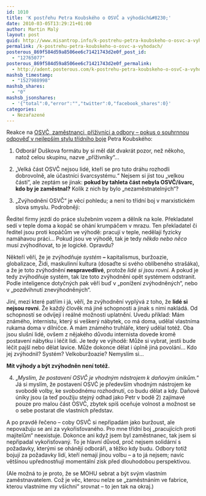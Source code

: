 ```yaml
---
id: 1010
title: 'K postřehu Petra Koubského o OSVČ a výhodách&#8230;'
date: 2010-03-05T13:29:21+01:00
author: Martin Malý
layout: post
guid: http://www.misantrop.info/k-postrehu-petra-koubskeho-o-osvc-a-vyhodach/
permalink: /k-postrehu-petra-koubskeho-o-osvc-a-vyhodach/
posterous_869f584d59a8506ee6c71421743d2e0f_post_id:
  - "12765077"
posterous_869f584d59a8506ee6c71421743d2e0f_permalink:
  - http://adent.posterous.com/k-postrehu-petra-koubskeho-o-osvC-a-vyhodach
mashsb_timestamp:
  - "1527988998"
mashsb_shares:
  - "0"
mashsb_jsonshares:
  - '{"total":0,"error":"","twitter":0,"facebook_shares":0}'
categories:
  - Nezařazené
---
```

Reakce na [OSVČ, zaměstnanci, př&iacute;živn&iacute;ci a odbory &#8211; pokus o souhrnnou odpověď v nejlep&scaron;&iacute;m stylu tř&iacute;dn&iacute;ho boje](http://petrkou.posterous.com/osvC-zamestnanci-prizivnici-a-odbory-pokus-o) Petra Koubsk&eacute;ho:[  
](http://petrkou.posterous.com/osvC-zamestnanci-prizivnici-a-odbory-pokus-o) 

1. Odbor&aacute;ř Du&scaron;kova form&aacute;tu by si měl d&aacute;t dvakr&aacute;t pozor, než někoho, natož celou skupinu, nazve &#8222;př&iacute;živn&iacute;ky&#8220;&#8230;

2. &#8222;Velk&aacute; č&aacute;st OSVČ nejsou lid&eacute;, kteř&iacute; se pro tuto dr&aacute;hu rozhodli dobrovolně, ale &uacute;častn&iacute;ci &scaron;varcsyst&eacute;mu.&#8220; Nejsem si jist tou &#8222;velkou č&aacute;st&iacute;&#8220;, ale zept&aacute;m se jinak: **pokud by tahleta č&aacute;st nebyla OSVČ/&scaron;varc, kdo by je zaměstnal?** Kolik z nich by bylo &#8222;nezaměstnateln&yacute;ch&#8220;?

3. &#8222;Zv&yacute;hodněn&iacute; OSVČ&#8220; je věc&iacute; pohledu; a nen&iacute; to tř&iacute;dn&iacute; boj v marxistick&eacute;m slova smyslu. Podrobněji:

Ředitel firmy jezd&iacute; do pr&aacute;ce služebn&iacute;m vozem a děln&iacute;k na kole. Překladatel sed&iacute; v teple doma a kop&aacute;č se oh&aacute;n&iacute; krump&aacute;čem v mrazu. Ten překladatel či ředitel jsou proti kop&aacute;čům ve v&yacute;hodě: pracuj&iacute; v teple, nedělaj&iacute; fyzicky nam&aacute;havou pr&aacute;ci&#8230; Pokud jsou ve v&yacute;hodě, tak je tedy _někdo nebo něco_ mus&iacute; zv&yacute;hodňovat, to je logick&eacute;. Opravdu?

Někteř&iacute; věř&iacute;, že je zv&yacute;hodňuje _syst&eacute;m **&#8211;**_ kapitalismus, buržoazie, globalizace, Židi, maskulinn&iacute; kultura (dosaďte si sv&eacute;ho obl&iacute;ben&eacute;ho stra&scaron;&aacute;ka), a že je toto zv&yacute;hodněn&iacute; **nespravedliv&eacute;**, protože _lid&eacute; si jsou rovni_. A pokud je tedy zv&yacute;hodňuje syst&eacute;m, tak lze toto zv&yacute;hodněn&iacute; opět syst&eacute;mem odstranit. Podle inteligence dotyčn&yacute;ch pak věř&iacute; buď v &#8222;pon&iacute;žen&iacute; zv&yacute;hodněn&yacute;ch&#8220;, nebo v &#8222;pozdvihnut&iacute; znev&yacute;hodněn&yacute;ch&#8220;.

Jin&iacute;, mezi kter&eacute; patř&iacute;m i j&aacute;, věř&iacute;, že zv&yacute;hodněn&iacute; vypl&yacute;v&aacute; z toho, že **lid&eacute; si nejsou rovni**. Že každ&yacute; člověk m&aacute; jin&eacute; schopnosti a jinak s nimi nakl&aacute;d&aacute;. Od schopnost&iacute; se odv&iacute;jej&iacute; i re&aacute;ln&eacute; možnosti uplatněn&iacute;. Uvedu př&iacute;klad: M&aacute;m zn&aacute;m&eacute;ho, internistu, kter&yacute; si ve&scaron;ker&yacute; n&aacute;bytek, co m&aacute; doma, udělal vlastn&iacute;ma rukama doma v d&iacute;lničce. A m&aacute;m zn&aacute;m&eacute;ho truhl&aacute;ře, kter&yacute; udělal tot&eacute;ž. Oba jsou slu&scaron;n&iacute; lid&eacute;, ov&scaron;em z nějak&eacute;ho důvodu internista dovede kromě postaven&iacute; n&aacute;bytku i l&eacute;čit lidi. Je tedy ve v&yacute;hodě: Může si vybrat, jestli bude l&eacute;čit paj&scaron;l nebo dělat lavice. Může dokonce dělat i &uacute;plně jin&aacute; povol&aacute;n&iacute;&#8230; Kdo jej zv&yacute;hodnil? Syst&eacute;m? Velkoburžoazie? Nemysl&iacute;m si&#8230;

**M&iacute;t v&yacute;hody a b&yacute;t zv&yacute;hodněn nen&iacute; tot&eacute;ž.**

4. &#8222;_Mysl&iacute;m, že postaven&iacute; OSVČ je vhodn&yacute;m n&aacute;strojem k daňov&yacute;m &uacute;nikům._&#8220; J&aacute; si mysl&iacute;m, že postaven&iacute; OSVČ je předev&scaron;&iacute;m vhodn&yacute;m n&aacute;strojem ke svobodě volby, ke svobodn&eacute;mu rozhodnut&iacute;, co budu dělat a kdy. Daňov&eacute; &uacute;niky jsou (a teď použiju stejn&yacute; odhad jako Petr v bodě 2) zaj&iacute;mav&eacute; pouze pro malou č&aacute;st OSVČ, zbytek sp&iacute;&scaron; oceňuje volnost a možnost se o sebe postarat dle vlastn&iacute;ch představ.

A po pravdě řečeno &#8211; coby OSVČ si nepřipad&aacute;m jako buržoust, ale nepovažuju se ani za vykořisťovan&eacute;ho. Pro mne tř&iacute;dn&iacute; boj &#8222;pracuj&iacute;c&iacute;ch proti majitelům&#8220; neexistuje. Dokonce ani když jsem byl zaměstnanec, tak jsem si nepřipadal vykořisťovan&yacute;. To je hlavn&iacute; důvod, proč nejsem solid&aacute;rn&iacute; s požadavky, kter&yacute;mi se oh&aacute;něj&iacute; odbor&aacute;ři, a těžko kdy budu. Odbory totiž bojuj&iacute; za požadavky lid&iacute;, kteř&iacute; nemaj&iacute; jinou volbu &#8211; a to j&aacute; nejsem; nav&iacute;c vět&scaron;inou upřednostňuj&iacute; moment&aacute;ln&iacute; zisk před dlouhodobou perspektivou.

(Ale možn&aacute; to je proto, že se MOHU sebrat a b&yacute;t sv&yacute;m vlastn&iacute;m zaměstnavatelem. Což je věc, kterou nelze se &#8222;zaměstn&aacute;n&iacute;m ve fabrice, kterou vlastn&iacute;me my v&scaron;ichni&#8220; srovnat &#8211; to jen tak na okraj.)